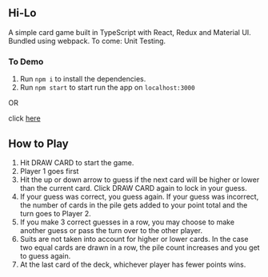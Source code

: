 ## Hi-Lo
A simple card game built in TypeScript with React, Redux and Material UI. Bundled using webpack. To come: Unit Testing.

### To Demo
1. Run `npm i` to install the dependencies.
2. Run `npm start` to start run the app on `localhost:3000`

OR

click [here](https://www.timliu.me/hilo)

## How to Play
1. Hit DRAW CARD to start the game.
2. Player 1 goes first
3. Hit the up or down arrow to guess if the next card will be higher or lower than the current card. Click DRAW CARD again to lock in your guess.
4. If your guess was correct, you guess again. If your guess was incorrect, the number of cards in the pile gets added to your point total and the turn goes to Player 2.
5. If you make 3 correct guesses in a row, you may choose to make another guess or pass the turn over to the other player.
6. Suits are not taken into account for higher or lower cards. In the case two equal cards are drawn in a row, the pile count increases and you get to guess again.
7. At the last card of the deck, whichever player has fewer points wins.
